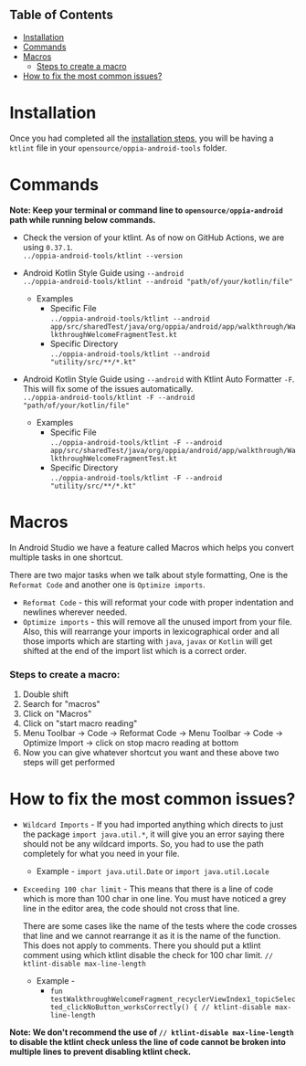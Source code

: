 ## Table of Contents

- [Installation](#installation)
- [Commands](#commands)
- [Macros](#macros)
  - [Steps to create a macro](#steps-to-create-a-macro)
- [How to fix the most common issues?](#how-to-fix-the-most-common-issues) 

# Installation
Once you had completed all the [installation steps](https://github.com/oppia/oppia-android/wiki#prerequisites), you will be having a `ktlint` file in your `opensource/oppia-android-tools` folder. 

# Commands 

**Note: Keep your terminal or command line to `opensource/oppia-android` path while running below commands.**

* Check the version of your ktlint. As of now on GitHub Actions, we are using `0.37.1`.<br>
`../oppia-android-tools/ktlint --version`<br>

* Android Kotlin Style Guide using `--android`<br>
`../oppia-android-tools/ktlint --android "path/of/your/kotlin/file"`

   * Examples <br>
       * Specific File <br>`../oppia-android-tools/ktlint --android app/src/sharedTest/java/org/oppia/android/app/walkthrough/WalkthroughWelcomeFragmentTest.kt`<br>
       * Specific Directory <br> `../oppia-android-tools/ktlint --android "utility/src/**/*.kt"`

* Android Kotlin Style Guide using `--android` with Ktlint Auto Formatter `-F`. This will fix some of the issues automatically.<br>
`../oppia-android-tools/ktlint -F --android "path/of/your/kotlin/file"`

   * Examples <br>
       * Specific File <br>`../oppia-android-tools/ktlint -F --android app/src/sharedTest/java/org/oppia/android/app/walkthrough/WalkthroughWelcomeFragmentTest.kt`<br>
       * Specific Directory <br>`../oppia-android-tools/ktlint -F --android "utility/src/**/*.kt"`

# Macros
In Android Studio we have a feature called Macros which helps you convert multiple tasks in one shortcut.

There are two major tasks when we talk about style formatting, One is the `Reformat Code` and another one is `Optimize imports`. 

* `Reformat Code` - this will reformat your code with proper indentation and newlines wherever needed.
* `Optimize imports` - this will remove all the unused import from your file. Also, this will rearrange your imports in lexicographical order and all those imports which are starting with `java`, `javax` or `Kotlin` will get shifted at the end of the import list which is a correct order. 

### Steps to create a macro: 
1. Double shift
2. Search for "macros" 
3. Click on "Macros" 
4. Click on "start macro reading" 
5. Menu Toolbar -> Code -> Reformat Code -> Menu Toolbar -> Code -> Optimize Import -> click on stop macro reading at bottom 
6. Now you can give whatever shortcut you want and these above two steps will get performed

# How to fix the most common issues?
* `Wildcard Imports` - If you had imported anything which directs to just the package `import java.util.*`, it will give you an error saying there should not be any wildcard imports. So, you had to use the path completely for what you need in your file. 

   * Example - `import java.util.Date` or `import java.util.Locale`

* `Exceeding 100 char limit` - This means that there is a line of code which is more than 100 char in one line. You must have noticed a grey line in the editor area, the code should not cross that line. 

    There are some cases like the name of the tests where the code crosses that line and we cannot rearrange it as it is the name of the function. This does not apply to comments. There you should put a ktlint comment using which ktlint disable the check for 100 char limit.  `// ktlint-disable max-line-length`

    * Example - <br>
       * `fun testWalkthroughWelcomeFragment_recyclerViewIndex1_topicSelected_clickNoButton_worksCorrectly() { // ktlint-disable max-line-length`

**Note: We don't recommend the use of `// ktlint-disable max-line-length` to disable the ktlint check unless the line of code cannot be broken into multiple lines to prevent disabling ktlint check.**